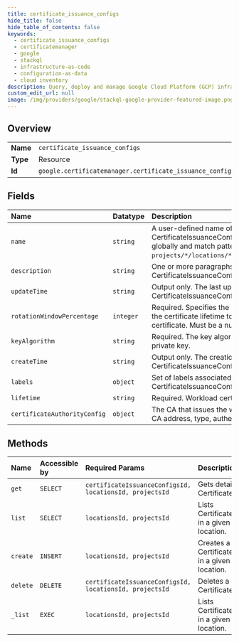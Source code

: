 ```yaml
---
title: certificate_issuance_configs
hide_title: false
hide_table_of_contents: false
keywords:
  - certificate_issuance_configs
  - certificatemanager
  - google    
  - stackql
  - infrastructure-as-code
  - configuration-as-data
  - cloud inventory
description: Query, deploy and manage Google Cloud Platform (GCP) infrastructure and resources using SQL
custom_edit_url: null
image: /img/providers/google/stackql-google-provider-featured-image.png
---
```

  
    

## Overview
<table><tbody>
<tr><td><b>Name</b></td><td><code>certificate_issuance_configs</code></td></tr>
<tr><td><b>Type</b></td><td>Resource</td></tr>
<tr><td><b>Id</b></td><td><code>google.certificatemanager.certificate_issuance_configs</code></td></tr>
</tbody></table>

## Fields
| Name | Datatype | Description |
|:-----|:---------|:------------|
| `name` | `string` | A user-defined name of the certificate issuance config. CertificateIssuanceConfig names must be unique globally and match pattern `projects/*/locations/*/certificateIssuanceConfigs/*`. |
| `description` | `string` | One or more paragraphs of text description of a CertificateIssuanceConfig. |
| `updateTime` | `string` | Output only. The last update timestamp of a CertificateIssuanceConfig. |
| `rotationWindowPercentage` | `integer` | Required. Specifies the percentage of elapsed time of the certificate lifetime to wait before renewing the certificate. Must be a number between 1-99, inclusive. |
| `keyAlgorithm` | `string` | Required. The key algorithm to use when generating the private key. |
| `createTime` | `string` | Output only. The creation timestamp of a CertificateIssuanceConfig. |
| `labels` | `object` | Set of labels associated with a CertificateIssuanceConfig. |
| `lifetime` | `string` | Required. Workload certificate lifetime requested. |
| `certificateAuthorityConfig` | `object` | The CA that issues the workload certificate. It includes CA address, type, authentication to CA service, etc. |
## Methods
| Name | Accessible by | Required Params | Description |
|:-----|:--------------|:----------------|:------------|
| `get` | `SELECT` | `certificateIssuanceConfigsId, locationsId, projectsId` | Gets details of a single CertificateIssuanceConfig. |
| `list` | `SELECT` | `locationsId, projectsId` | Lists CertificateIssuanceConfigs in a given project and location. |
| `create` | `INSERT` | `locationsId, projectsId` | Creates a new CertificateIssuanceConfig in a given project and location. |
| `delete` | `DELETE` | `certificateIssuanceConfigsId, locationsId, projectsId` | Deletes a single CertificateIssuanceConfig. |
| `_list` | `EXEC` | `locationsId, projectsId` | Lists CertificateIssuanceConfigs in a given project and location. |
